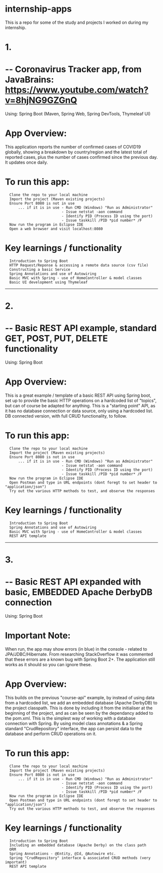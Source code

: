 # internship-apps
This is a repo for some of the study and projects I worked on during my internship.

# 1. 
# -- Coronavirus Tracker app, from JavaBrains: https://www.youtube.com/watch?v=8hjNG9GZGnQ
Using:
      Spring Boot (Maven, Spring Web, Spring DevTools, Thymeleaf UI)
      
# App Overview:
This application reports the number of confirmed cases of COVID19 globally, showing a breakdown by country/region and the latest total of reported cases, plus the number of cases confirmed since the previous day. It updates once daily.
      
# To run this app:
      Clone the repo to your local machine
      Import the project (Maven existing projects)
      Ensure Port 8080 is not in use
          ... if it is in use - Run CMD (Windows) "Run as Administrator"
                              - Issue netstat -aon command
                              - Identify PID (Process ID using the port)
                              - Issue taskkill /PID *pid number* /F
      Now run the program in Eclipse IDE
      Open a web browser and visit localhost:8080

# Key learnings / functionality
      Introduction to Spring Boot
      HTTP Request/Reponse & accessing a remote data source (csv file)
      Constructing a basic Service
      Spring Annotations and use of Autowiring
      Basic MVC with Spring - use of HomeController & model classes
      Basic UI development using Thymeleaf
      
---------------------------
# 2. 
# -- Basic REST API example, standard GET, POST, PUT, DELETE functionality
Using:
      Spring Boot
      
# App Overview:
This is a great example / template of a basic REST API using Spring boot, set up to provide the basic HTTP operations on a hardcoded list of "topics", but can of course be adapted for anything. This is a "starting point" API, as it has no database connection or data source, only using a hardcoded list. DB connected version, with full CRUD functionality, to follow.
      
# To run this app:
      Clone the repo to your local machine
      Import the project (Maven existing projects)
      Ensure Port 8080 is not in use
          ... if it is in use - Run CMD (Windows) "Run as Administrator"
                              - Issue netstat -aon command
                              - Identify PID (Process ID using the port)
                              - Issue taskkill /PID *pid number* /F
      Now run the program in Eclipse IDE
      Open Postman and type in URL endpoints (dont foregt to set header to "application/json")
      Try out the various HTTP methods to test, and observe the responses

# Key learnings / functionality
      Introduction to Spring Boot
      Spring Annotations and use of Autowiring
      Basic MVC with Spring - use of HomeController & model classes
      REST API template
      

---------------------------
# 3. 
# -- Basic REST API expanded with basic, EMBEDDED Apache DerbyDB connection
Using:
      Spring Boot

# Important Note:
When run, the app may show errors (in blue) in the console - related to JPA/JDBC/Hibernate. From researching StackOverflow it was commented that these errors are a known bug with Spring Boot 2+. The application still works as it should so you can ignore these.
 
# App Overview:
This builds on the previous "course-api" example, by instead of using data from a hardcoded list, we add an embedded database (Apache DerbyDB) to the project classpath. This is done by including it from the initialiser at the beginning of the project, and as can be seen by the dependancy added to the pom.xml. This is the simplest way of working with a database connection with Spring. By using model class annotations & a Spring standard "CrudRepository" interface, the app can persist data to the database and perform CRUD operations on it. 
      
# To run this app:
      Clone the repo to your local machine
      Import the project (Maven existing projects)
      Ensure Port 8080 is not in use
          ... if it is in use - Run CMD (Windows) "Run as Administrator"
                              - Issue netstat -aon command
                              - Identify PID (Process ID using the port)
                              - Issue taskkill /PID *pid number* /F
      Now run the program in Eclipse IDE
      Open Postman and type in URL endpoints (dont foregt to set header to "application/json")
      Try out the various HTTP methods to test, and observe the responses

# Key learnings / functionality
      Introduction to Spring Boot
      Including an embedded database (Apache Derby) on the class path
      ORM
      Spring Annotations - @Entity, @Id, @Autowire etc.
      Spring "CrudRepository" interface & associated CRUD methods (very important)
      REST API template
